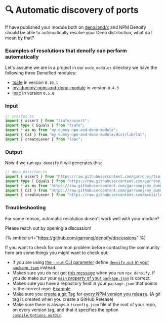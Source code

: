 # 🔍 Automatic discovery of ports

If have published your module both on [deno.land/x](https://deno.land/x) and NPM Denoify should be able to automatically resolve your Deno distribution, what do I mean by that? &#x20;

### Examples of resolutions that denoify can perform automatically

Let's assume we are in a project  in our `node_modules` directory we have the following three Denoified modules:

* &#x20;[tsafe](https://www.npmjs.com/package/tsafe) in version `0.10.1`
* [my-dummy-npm-and-deno-module](https://www.npmjs.com/package/my-dummy-npm-and-deno-module) in version `0.4.3`
* [leac](https://www.npmjs.com/package/leac) in version `0.5.0`

### Input

```typescript
// src/foo.ts
import { assert } from "tsafe/assert";
import type { Equals } from "tsafe";
import * as ns from "my-dummy-npm-and-deno-module";
import { Cat } from "my-dummy-npm-and-deno-module/dist/lib/Cat";
import { createLexer } from "leac";
```

### Output

Now if we run `npx denoify` it will generates this: &#x20;

```typescript
// deno_dist/foo.ts
import { assert } from "https://raw.githubusercontent.com/garronej/tsafe/v0.10.1/deno_dist/assert.ts";
import type { Equals } from "https://raw.githubusercontent.com/garronej/tsafe/v0.10.1/deno_dist/mod.ts";
import * as ns from "https://raw.githubusercontent.com/garronej/my_dummy_npm_and_deno_module/v0.4.3/deno_dist/mod.ts";
import { Cat } from "https://raw.githubusercontent.com/garronej/my_dummy_npm_and_deno_module/v0.4.3/deno_dist/lib/Cat.ts";
import { createLexer } from "https://raw.githubusercontent.com/mxxii/leac/v0.5.0/deno/leac.ts";
```

### Troubleshooting

For some reason, automatic resolution dosen't work well with your module? &#x20;

Please reach out by opening a discussion!

{% embed url="https://github.com/garronej/denoify/discussions" %}

If you want to check for common problem before contacting the community here are some things you might want to check out:&#x20;

* If you are using [the `--out` CLI parameter](https://github.com/garronej/denoify/blob/07acce8a93bc2fae2f877a2068ec3bcca3a8bb05/src/bin/denoify.ts#L25) define [`denoify.out` in your `package.json`](https://github.com/mxxii/leac/blob/20bc039ee3446f7b13cf3f52737b538fece75094/package.json#L87) instead. &#x20;
* Makes sure you do not get [this message](https://github.com/garronej/denoify/blob/07acce8a93bc2fae2f877a2068ec3bcca3a8bb05/src/lib/denoify.ts#L228-L230) when you run `npx denoify`.  If you do make sur your  [`main` property of your `package.json`](https://github.com/mxxii/leac/blob/20bc039ee3446f7b13cf3f52737b538fece75094/package.json#L27) is correct.&#x20;
* Makes sure you have a repository field in your `package.json` that points to the correct repo. [Example](https://github.com/garronej/my\_dummy\_npm\_and\_deno\_module/blob/e92520a94d160f1f1174969b023fba57a78a744b/package.json#L4-L7)
* Make sure you [create a git Tag](https://user-images.githubusercontent.com/6702424/184397579-b95b7115-4934-433c-9cd3-7fff48818ddc.png) for [every NPM version you release](https://user-images.githubusercontent.com/6702424/184398120-9d837245-ec8c-498d-8805-a3e721a2d4c5.png). (A git tag is created when you create a GitHub Release)
* Make sure there is always a `tsconfig.json` file at the root of your repo, on every version tag, and that it specifies the option [`compilerOptions.outDir`](https://github.com/garronej/my\_dummy\_npm\_and\_deno\_module/blob/23b5cb6d0d88c8f64303c3c1231be941f79c1cd6/tsconfig.json#L12).
